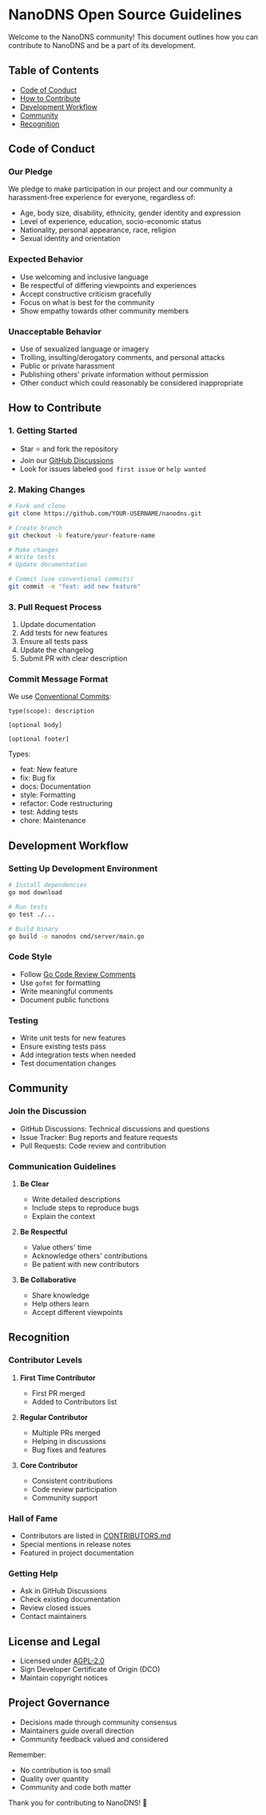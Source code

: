 # NanoDNS Open Source Guidelines

Welcome to the NanoDNS community! This document outlines how you can contribute to NanoDNS and be a part of its development.

## Table of Contents
- [Code of Conduct](#code-of-conduct)
- [How to Contribute](#how-to-contribute)
- [Development Workflow](#development-workflow)
- [Community](#community)
- [Recognition](#recognition)

## Code of Conduct

### Our Pledge
We pledge to make participation in our project and our community a harassment-free experience for everyone, regardless of:
- Age, body size, disability, ethnicity, gender identity and expression
- Level of experience, education, socio-economic status
- Nationality, personal appearance, race, religion
- Sexual identity and orientation

### Expected Behavior
- Use welcoming and inclusive language
- Be respectful of differing viewpoints and experiences
- Accept constructive criticism gracefully
- Focus on what is best for the community
- Show empathy towards other community members

### Unacceptable Behavior
- Use of sexualized language or imagery
- Trolling, insulting/derogatory comments, and personal attacks
- Public or private harassment
- Publishing others' private information without permission
- Other conduct which could reasonably be considered inappropriate

## How to Contribute

### 1. Getting Started
- Star ⭐ and fork the repository
- Join our [GitHub Discussions](https://github.com/mguptahub/nanodns/discussions)
- Look for issues labeled `good first issue` or `help wanted`

### 2. Making Changes
```bash
# Fork and clone
git clone https://github.com/YOUR-USERNAME/nanodns.git

# Create branch
git checkout -b feature/your-feature-name

# Make changes
# Write tests
# Update documentation

# Commit (use conventional commits)
git commit -m "feat: add new feature"
```

### 3. Pull Request Process
1. Update documentation
2. Add tests for new features
3. Ensure all tests pass
4. Update the changelog
5. Submit PR with clear description

### Commit Message Format
We use [Conventional Commits](https://www.conventionalcommits.org/):
```
type(scope): description

[optional body]

[optional footer]
```

Types:
- feat: New feature
- fix: Bug fix
- docs: Documentation
- style: Formatting
- refactor: Code restructuring
- test: Adding tests
- chore: Maintenance

## Development Workflow

### Setting Up Development Environment
```bash
# Install dependencies
go mod download

# Run tests
go test ./...

# Build binary
go build -o nanodns cmd/server/main.go
```

### Code Style
- Follow [Go Code Review Comments](https://github.com/golang/go/wiki/CodeReviewComments)
- Use `gofmt` for formatting
- Write meaningful comments
- Document public functions

### Testing
- Write unit tests for new features
- Ensure existing tests pass
- Add integration tests when needed
- Test documentation changes

## Community

### Join the Discussion
- GitHub Discussions: Technical discussions and questions
- Issue Tracker: Bug reports and feature requests
- Pull Requests: Code review and contribution

### Communication Guidelines
1. **Be Clear**
   - Write detailed descriptions
   - Include steps to reproduce bugs
   - Explain the context

2. **Be Respectful**
   - Value others' time
   - Acknowledge others' contributions
   - Be patient with new contributors

3. **Be Collaborative**
   - Share knowledge
   - Help others learn
   - Accept different viewpoints

## Recognition

### Contributor Levels
1. **First Time Contributor**
   - First PR merged
   - Added to Contributors list

2. **Regular Contributor**
   - Multiple PRs merged
   - Helping in discussions
   - Bug fixes and features

3. **Core Contributor**
   - Consistent contributions
   - Code review participation
   - Community support

### Hall of Fame
- Contributors are listed in [CONTRIBUTORS.md](../CONTRIBUTORS.md)
- Special mentions in release notes
- Featured in project documentation

### Getting Help
- Ask in GitHub Discussions
- Check existing documentation
- Review closed issues
- Contact maintainers

## License and Legal
- Licensed under [AGPL-2.0](../LICENSE)
- Sign Developer Certificate of Origin (DCO)
- Maintain copyright notices

## Project Governance
- Decisions made through community consensus
- Maintainers guide overall direction
- Community feedback valued and considered

Remember:
- No contribution is too small
- Quality over quantity
- Community and code both matter

Thank you for contributing to NanoDNS! 🎉